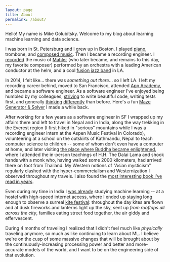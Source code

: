 ```yaml
---
layout: page
title: About
permalink: /about/
---
```


Hello! My name is Mike Golubitsky. Welcome to my blog about learning machine learning and data science.

I was born in St. Petersburg and I grew up in Boston. I played [piano](https://soundcloud.com/mikegolubitsky/20170624_morning), trombone, and [composed music](https://soundcloud.com/mikegolubitsky/evolution).
Then I became a recording engineer. I [recorded](https://soundcloud.com/mikegolubitsky/mahler-94-excerpt) the music of [Mahler](https://www.youtube.com/watch?v=xDW1qQYcjto) (who later became, and remains to this day, my favorite composer) performed by an orchestra with a leading American conductor at the helm, and a cool [fusion jazz band](https://soundcloud.com/mikegolubitsky/live-jazz-band-recording-2014) in LA.

In 2014, I felt like... there was _something out there_... so I left LA. I left my recording career behind, moved to San Francisco, attended [App Academy](https://www.appacademy.io/), and became a software engineer. As a software engineer I've enjoyed being humbled by my colleagues, [striving](http://programmingstudies.tumblr.com/post/151737928042/guard-the-business-logic) to write beautiful code, writing tests first, and generally [thinking](http://programmingstudies.tumblr.com/post/165599638862/thought) [differently](http://programmingstudies.tumblr.com/post/155399053522/programming) than before. Here's a fun [Maze Generator &amp; Solver](https://golubitsky.github.io/maze_solver/) I made a while back.

After working for a few years as a software engineer in SF I wrapped up my affairs there and left to travel in Nepal and in India, along the way trekking in the Everest region (I first hiked in "serious" mountains while I was a recording engineer intern at the Aspen Music Festival in Colorado), volunteering at a school on the outskirts of Kathmandu, Nepal to teach computer science to children -- some of whom don't even have a computer at home, and later visiting [the place where Buddha became enlightened](https://en.wikipedia.org/wiki/Bodh_Gaya), where I attended the in-person teachings of H.H. The Dalai Lama and shook hands with a monk who, having walked some 2000 kilometers, had arrived there on foot from Thailand. My Western notions of "Asian mysticism" regularly clashed with the hyper-commercialism and Westernization I observed throughout my travels. I also found the [most interesting book I've read in years](https://en.wikipedia.org/wiki/Being_Different).

Even during my time in India I [was already](http://programmingstudies.tumblr.com/post/169741458807/hoztel-jaipur-india) studying machine learning -- at a hostel with high-speed internet access, where I ended up staying long enough to observe a surreal [kite festival](goo.gl/vppdJX): throughout the day kites are flown and at dusk fireworks and lanterns light up the sky, sent up _from rooftops all across the city_, families eating street food together, the air giddy and effervescent.

During 4 months of traveling I realized that I didn't feel much like _physically_ traveling anymore, so much as like continuing to learn about ML. I believe we're on the cusp of some massive changes that will be brought about by the continuously-increasing processing power and better and more-accurate models of the world, and I want to be on the engineering side of that evolution.